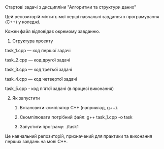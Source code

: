Стартові задачі з дисципліни "Алгоритми та структури даних"

Цей репозиторій містить мої перші навчальні завдання з програмування (C++) у коледжі.

Кожен файл відповідає окремому завданню.

1. Структура проєкту
   
task_1.cpp — код першої задачі

task_2.cpp — код другої задачі

task_3.cpp — код третьої задачі 

task_4.cpp — код четвертої задачі

task_5.cpp - код п'ятої задачі (в процесі виконання)


2. Як запустити
   1. Встановити компілятор C++ (наприклад, g++).
      
   2. Скомпілювати потрібний файл:
      g++ task_1.cpp -o task
      
   3. Запустити програму:
      ./task1


Це навчальний репозиторій, призначений для практики та виконання перших завдань на мові C++.
